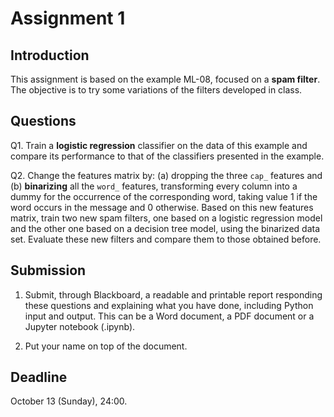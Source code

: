 # Assignment 1

## Introduction

This assignment is based on the example ML-08, focused on a **spam filter**. The objective is to try some variations of the filters developed in class.

## Questions

Q1. Train a **logistic regression** classifier on the data of this example and compare its performance to that of the classifiers presented in the example.

Q2. Change the features matrix by: (a) dropping the three `cap_` features and (b) **binarizing** all the `word_` features, transforming every column into a dummy for the occurrence of the corresponding word, taking value 1 if the word occurs in the message and 0 otherwise. Based on this new features matrix, train two new spam filters, one based on a logistic regression model and the other one based on a decision tree model, using the binarized data set. Evaluate these new filters and compare them to those obtained before.

## Submission

1. Submit, through Blackboard, a readable and printable report responding these questions and explaining what you have done, including Python input and output. This can be a Word document, a PDF document or a Jupyter notebook (.ipynb).

2. Put your name on top of the document.

## Deadline

October 13 (Sunday), 24:00.
